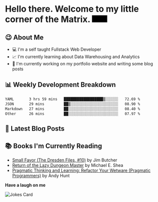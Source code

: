 # Hello there. Welcome to my little corner of the Matrix. <img src="./images/matrix.gif" width="50px">

## :wink: About Me
- :computer: I'm a self taught Fullstack Web Developer
- :chart_with_upwards_trend: I'm currently learning about Data Warehousing and Analytics
- :bookmark_tabs: I'm currently working on my portfolio website and writing some blog posts

## :bar_chart: Weekly Development Breakdown
<!--START_SECTION:waka-->

```text
YAML       3 hrs 59 mins   ██████████████████▒░░░░░░   72.69 %
JSON       29 mins         ██▒░░░░░░░░░░░░░░░░░░░░░░   08.90 %
Markdown   27 mins         ██░░░░░░░░░░░░░░░░░░░░░░░   08.40 %
Other      26 mins         ██░░░░░░░░░░░░░░░░░░░░░░░   07.97 %
```

<!--END_SECTION:waka-->

## :memo: Latest Blog Posts
<!-- BLOG-POST-LIST:START -->
<!-- BLOG-POST-LIST:END -->

## :books: Books I'm Currently Reading
<!-- GOODREADS-LIST:START -->
- [Small Favor (The Dresden Files, #10)](https://www.goodreads.com/review/show/5078956304?utm_medium=api&utm_source=rss) by Jim Butcher
- [Return of the Lazy Dungeon Master](https://www.goodreads.com/review/show/4968073597?utm_medium=api&utm_source=rss) by Michael E. Shea
- [Pragmatic Thinking and Learning: Refactor Your Wetware (Pragmatic Programmers)](https://www.goodreads.com/review/show/4445756231?utm_medium=api&utm_source=rss) by Andy Hunt
<!-- GOODREADS-LIST:END -->

**Have a laugh on me**

<img src="https://readme-jokes.vercel.app/api" alt="Jokes Card" />